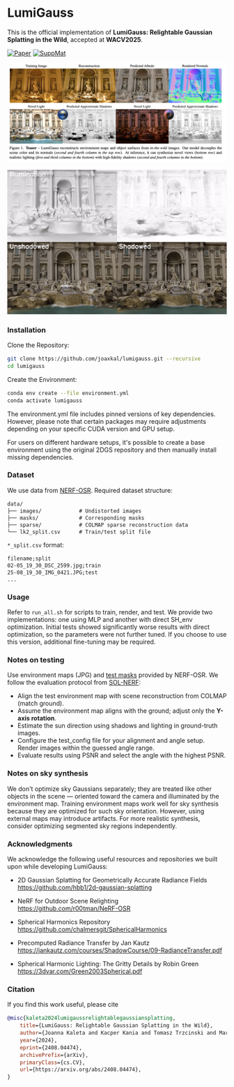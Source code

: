 # LumiGauss

This is the official implementation of **LumiGauss: Relightable Gaussian Splatting in the Wild**, accepted at **WACV2025**.

[![Paper](https://img.shields.io/badge/paper-arXiv%3A2408.04474-orange)](https://arxiv.org/abs/2408.04474)
[![SuppMat](https://img.shields.io/badge/Supplementary%20Material-Google%20Drive-blue)](https://drive.google.com/drive/folders/1AvKkg0MMWPsftFXMPoeuV3jCkmox3XxN?usp=sharing)


![Teaser Image](assets/teaser.png)

<p align="center">
  <img src="assets/teaser_video.gif" alt="Demo GIF" />
</p>

### Installation

Clone the Repository:
```bash
git clone https://github.com/joaxkal/lumigauss.git --recursive
cd lumigauss
```

Create the Environment:
```bash
conda env create --file environment.yml
conda activate lumigauss
```
The environment.yml file includes pinned versions of key dependencies. However, please note that certain packages may require adjustments depending on your specific CUDA version and GPU setup. 

For users on different hardware setups, it's possible to create a base environment using the original 2DGS repository and then manually install missing dependencies.

### Dataset

We use data from [NERF-OSR](https://github.com/r00tman/NeRF-OSR/tree/main). Required dataset structure:

```
data/
├── images/            # Undistorted images
├── masks/             # Corresponding masks
├── sparse/            # COLMAP sparse reconstruction data
└── lk2_split.csv      # Train/test split file
```

 `*_split.csv` format:
```
filename;split
02-05_19_30_DSC_2599.jpg;train
25-08_19_30_IMG_0421.JPG;test
...
```

### Usage
Refer to `run_all.sh` for scripts to train, render, and test. We provide two implementations: one using MLP and another with direct SH_env optimization. Initial tests showed significantly worse results with direct optimization, so the parameters were not further tuned. If you choose to use this version, additional fine-tuning may be required.


### Notes on testing
Use environment maps (JPG) and [test masks](https://github.com/r00tman/NeRF-OSR/issues/10) provided by NERF-OSR. We follow the evaluation protocol from [SOL-NERF](http://www.geometrylearning.com/SOL-NeRF/):

- Align the test environment map with scene reconstruction from COLMAP (match ground).
- Assume the environment map aligns with the ground; adjust only the **Y-axis rotation**.
- Estimate the sun direction using shadows and lighting in ground-truth images.
- Configure the test_config file for your alignment and angle setup. Render images within the guessed angle range.
- Evaluate results using PSNR and select the angle with the highest PSNR.

### Notes on sky synthesis

We don't optimize sky Gaussians separately; they are treated like other objects in the scene — oriented toward the camera and illuminated by the environment map. Training environment maps work well for sky synthesis because they are optimized for such sky orientation. However, using external maps may introduce artifacts. For more realistic synthesis, consider optimizing segmented sky regions independently.

### Acknowledgments

We acknowledge the following useful resources and repositories we built upon while developing LumiGauss:

- 2D Gaussian Splatting for Geometrically Accurate Radiance Fields  
https://github.com/hbb1/2d-gaussian-splatting

- NeRF for Outdoor Scene Relighting  
https://github.com/r00tman/NeRF-OSR
  
- Spherical Harmonics Repository  
https://github.com/chalmersgit/SphericalHarmonics

- Precomputed Radiance Transfer by Jan Kautz  
https://jankautz.com/courses/ShadowCourse/09-RadianceTransfer.pdf 

- Spherical Harmonic Lighting: The Gritty Details by Robin Green  
https://3dvar.com/Green2003Spherical.pdf

### Citation  
If you find this work useful, please cite
  ```bibtex
 @misc{kaleta2024lumigaussrelightablegaussiansplatting,
      title={LumiGauss: Relightable Gaussian Splatting in the Wild}, 
      author={Joanna Kaleta and Kacper Kania and Tomasz Trzcinski and Marek Kowalski},
      year={2024},
      eprint={2408.04474},
      archivePrefix={arXiv},
      primaryClass={cs.CV},
      url={https://arxiv.org/abs/2408.04474}, 
}
  ``` 

